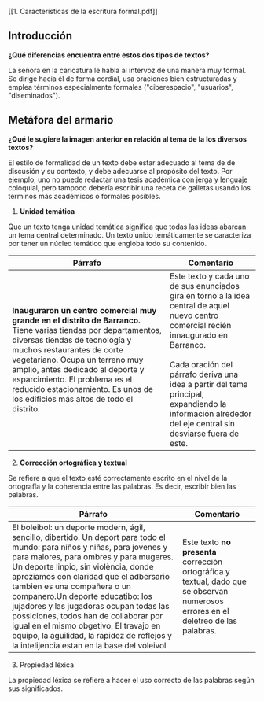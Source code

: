 [[1. Características de la escritura formal.pdf]]

## Introducción

**¿Qué diferencias encuentra entre estos dos tipos de textos?**

La señora en la caricatura le habla al intervoz de una manera muy formal. Se dirige hacia él de forma cordial, usa oraciones bien estructuradas y emplea términos especialmente formales ("ciberespacio", "usuarios", "diseminados").

## Metáfora del armario

**¿Qué le sugiere la imagen anterior en relación al tema de la los diversos textos?**

El estilo de formalidad de un texto debe estar adecuado al tema de de discusión y su contexto, y debe adecuarse al propósito del texto.
Por ejemplo, uno no puede redactar una tesis académica con jerga y lenguaje coloquial, pero tampoco debería escribir una receta de galletas usando los términos más académicos o formales posibles.

1. **Unidad temática**

Que un texto tenga unidad temática significa que todas las ideas abarcan un tema central determinado. Un texto unido temáticamente se caracteriza por tener un núcleo temático que engloba todo su contenido.


| Párrafo                                                                                                                                                                                                                                                                                                                                                                        | Comentario                                                                                                                                                                                                                                                                                                 |
| ------------------------------------------------------------------------------------------------------------------------------------------------------------------------------------------------------------------------------------------------------------------------------------------------------------------------------------------------------------------------------ | ---------------------------------------------------------------------------------------------------------------------------------------------------------------------------------------------------------------------------------------------------------------------------------------------------------- |
| **Inauguraron un centro comercial muy grande en el distrito de Barranco.** Tiene varias tiendas por departamentos, diversas tiendas de tecnología y muchos restaurantes de corte vegetariano. Ocupa un terreno muy amplio, antes dedicado al deporte y esparcimiento. El problema es el reducido estacionamiento. Es unos de los edificios más altos de todo el distrito. <br> | Este texto y cada uno de sus enunciados gira en torno a la idea central de aquel nuevo centro comercial recién innaugurado en Barranco.<br><br>Cada oración del párrafo deriva una idea a partir del tema principal, expandiendo la información alrededor del eje central sin desviarse fuera de este.<br> |


2. **Corrección ortográfica y textual**

Se refiere a que el texto esté correctamente escrito en el nivel de la ortografía y la coherencia entre las palabras. Es decir, escribir bien las palabras.


| Párrafo                                                                                                                                                                                                                                                                                                                                                                                                                                                                                                                                              | Comentario                                                                                                                          |
| ---------------------------------------------------------------------------------------------------------------------------------------------------------------------------------------------------------------------------------------------------------------------------------------------------------------------------------------------------------------------------------------------------------------------------------------------------------------------------------------------------------------------------------------------------- | ----------------------------------------------------------------------------------------------------------------------------------- |
| El boleibol: un deporte modern, ágil, sencillo, dibertido. Un deport para todo el mundo: para niños y niñas, para jovenes y para maiores, para ombres y para mugeres. Un deporte linpio, sin violència, donde apreziamos con claridad que el adbersario tambien es una compañera o un companero.Un deporte educatibo: los jujadores y las jugadoras ocupan todas las possiciones, todos han de collaborar por igual en el mismo obgetivo. El travajo en equipo, la aguilidad, la rapidez de reflejos y la intelijencia estan en la base del voleivol | Este texto **no presenta** corrección ortográfica y textual, dado que se observan numerosos errores en el deletreo de las palabras. |

3. Propiedad léxica

La propiedad léxica se refiere a hacer el uso correcto de las palabras según sus significados.

